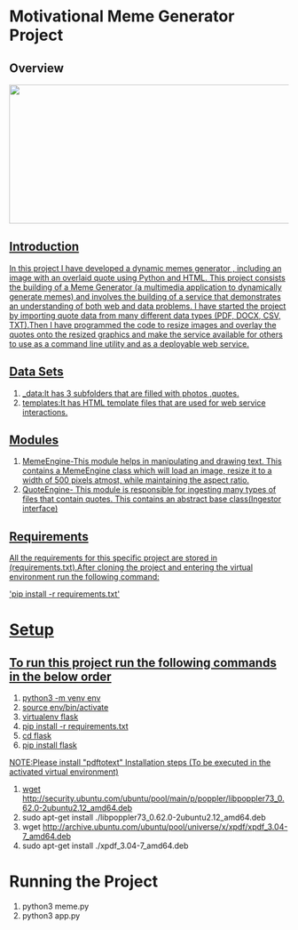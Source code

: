 # Motivational Meme Generator Project
## Overview
<a href="MemeGenerator"  >
<img src="https://user-images.githubusercontent.com/86887626/134783528-59775962-ba12-4130-bf97-9385e45bdddb.jpg" width="1000" height="250" />

## Introduction
In this project I have developed a dynamic memes generator , including an image with an overlaid quote using Python and HTML. This project consists the building of a Meme Generator (a multimedia application to dynamically generate memes) and  involves the building of a service that demonstrates an understanding of both web and data problems. I have started the project by importing  quote data from many different data types (PDF, DOCX, CSV, TXT).Then I have programmed the code to resize images and  overlay the quotes onto the resized graphics and make the service available for others to use as a command line utility and as a deployable web service.


## Data Sets
1. _data:It has 3 subfolders that are filled with photos ,quotes.
2. templates:It has HTML template files that are used for web service interactions.

## Modules
1. MemeEngine-This module helps in manipulating and drawing text. This contains a MemeEngine class which will load an image, resize it to a width of 500 pixels atmost, while maintaining the aspect ratio.
2. QuoteEngine- This module is responsible for ingesting many types of files that contain quotes. This contains an abstract base class(Ingestor interface)

## Requirements
 All the requirements for this specific project are stored in (requirements.txt).After cloning the project and entering the virtual environment run the following command:
 
  'pip install -r requirements.txt'

 # Setup
## To run this project run  the following commands  in the below order 
1. python3 -m venv env
2. source env/bin/activate
3. virtualenv flask
4. pip install -r requirements.txt 
5. cd flask
6. pip install flask

NOTE:Please install "pdftotext"
Installation steps 
(To be executed in the activated virtual environment)
1. wget http://security.ubuntu.com/ubuntu/pool/main/p/poppler/libpoppler73_0.62.0-2ubuntu2.12_amd64.deb
2. sudo apt-get install ./libpoppler73_0.62.0-2ubuntu2.12_amd64.deb
3. wget http://archive.ubuntu.com/ubuntu/pool/universe/x/xpdf/xpdf_3.04-7_amd64.deb
4. sudo apt-get install ./xpdf_3.04-7_amd64.deb

# Running the Project
1. python3 meme.py
2. python3 app.py

